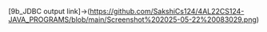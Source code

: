 [9b_JDBC output link]->(https://github.com/SakshiCs124/4AL22CS124-JAVA_PROGRAMS/blob/main/Screenshot%202025-05-22%20083029.png)
